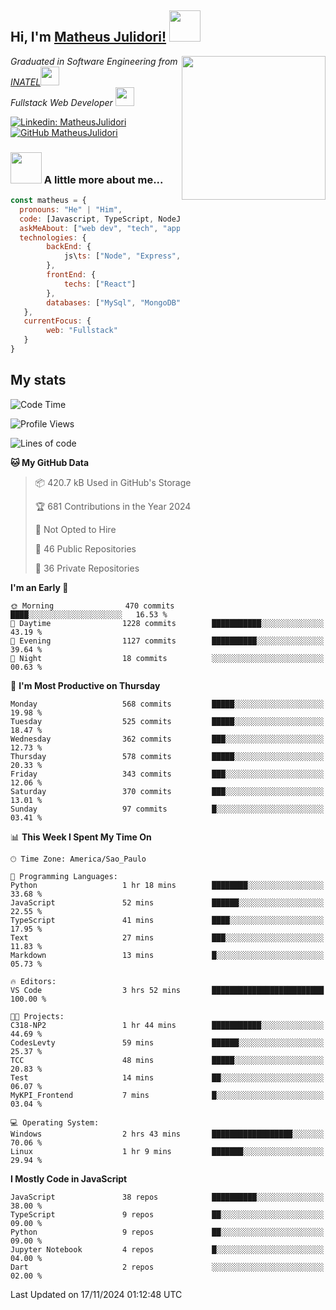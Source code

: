 <h2> Hi, I'm <a href="https://matheusjulidori.github.io" target="_blank">Matheus Julidori!</a> <img src="https://media.giphy.com/media/12oufCB0MyZ1Go/giphy.gif" width="50"></h2>
<img align='right' src="https://media.giphy.com/media/3oKIPnAiaMCws8nOsE/giphy.gif" width="230" height="auto">
<p><em>Graduated in Software Engineering from <a href="http://www.inatel.br" target="_blank">INATEL</a><img src="https://media.giphy.com/media/fYSnHlufseco8Fh93Z/giphy.gif" width="30"></br>
  Fullstack Web Developer <img src="https://media.giphy.com/media/WUlplcMpOCEmTGBtBW/giphy.gif" width="30">
</em></p>

[![Linkedin: MatheusJulidori](https://img.shields.io/badge/-MatheusJulidori-blue?style=flat-square&logo=Linkedin&logoColor=white&link=https://www.linkedin.com/in/MatheusJulidori/)](https://www.linkedin.com/in/MatheusJulidori/)
[![GitHub MatheusJulidori](https://img.shields.io/github/followers/matheusjulidori?label=follow&style=social)](https://github.com/MatheusJulidori)


### <img src="https://media.giphy.com/media/VgCDAzcKvsR6OM0uWg/giphy.gif" width="50"> A little more about me...  

```javascript
const matheus = {
  pronouns: "He" | "Him",
  code: [Javascript, TypeScript, NodeJS, Express, NestJS, React, MySQL, MongoDB, HTML, CSS, Python, Django, PostgreSQL],
  askMeAbout: ["web dev", "tech", "app dev", "games"],
  technologies: {
        backEnd: {
            js\ts: ["Node", "Express", "NestJS"]
        },
        frontEnd: {
            techs: ["React"]
        },
        databases: ["MySql", "MongoDB", "PostgreSQL"],
   },
   currentFocus: {
        web: "Fullstack"
   }
}
```
<h2>My stats</h2>

<!--START_SECTION:waka-->
![Code Time](http://img.shields.io/badge/Code%20Time-710%20hrs%2033%20mins-blue)

![Profile Views](http://img.shields.io/badge/Profile%20Views-0-blue)

![Lines of code](https://img.shields.io/badge/From%20Hello%20World%20I%27ve%20Written-7.1%20million%20lines%20of%20code-blue)

**🐱 My GitHub Data** 

> 📦 420.7 kB Used in GitHub's Storage 
 > 
> 🏆 681 Contributions in the Year 2024
 > 
> 🚫 Not Opted to Hire
 > 
> 📜 46 Public Repositories 
 > 
> 🔑 36 Private Repositories 
 > 
**I'm an Early 🐤** 

```text
🌞 Morning                470 commits         ████░░░░░░░░░░░░░░░░░░░░░   16.53 % 
🌆 Daytime                1228 commits        ███████████░░░░░░░░░░░░░░   43.19 % 
🌃 Evening                1127 commits        ██████████░░░░░░░░░░░░░░░   39.64 % 
🌙 Night                  18 commits          ░░░░░░░░░░░░░░░░░░░░░░░░░   00.63 % 
```
📅 **I'm Most Productive on Thursday** 

```text
Monday                   568 commits         █████░░░░░░░░░░░░░░░░░░░░   19.98 % 
Tuesday                  525 commits         █████░░░░░░░░░░░░░░░░░░░░   18.47 % 
Wednesday                362 commits         ███░░░░░░░░░░░░░░░░░░░░░░   12.73 % 
Thursday                 578 commits         █████░░░░░░░░░░░░░░░░░░░░   20.33 % 
Friday                   343 commits         ███░░░░░░░░░░░░░░░░░░░░░░   12.06 % 
Saturday                 370 commits         ███░░░░░░░░░░░░░░░░░░░░░░   13.01 % 
Sunday                   97 commits          █░░░░░░░░░░░░░░░░░░░░░░░░   03.41 % 
```


📊 **This Week I Spent My Time On** 

```text
🕑︎ Time Zone: America/Sao_Paulo

💬 Programming Languages: 
Python                   1 hr 18 mins        ████████░░░░░░░░░░░░░░░░░   33.68 % 
JavaScript               52 mins             ██████░░░░░░░░░░░░░░░░░░░   22.55 % 
TypeScript               41 mins             ████░░░░░░░░░░░░░░░░░░░░░   17.95 % 
Text                     27 mins             ███░░░░░░░░░░░░░░░░░░░░░░   11.83 % 
Markdown                 13 mins             █░░░░░░░░░░░░░░░░░░░░░░░░   05.73 % 

🔥 Editors: 
VS Code                  3 hrs 52 mins       █████████████████████████   100.00 % 

🐱‍💻 Projects: 
C318-NP2                 1 hr 44 mins        ███████████░░░░░░░░░░░░░░   44.69 % 
CodesLevty               59 mins             ██████░░░░░░░░░░░░░░░░░░░   25.37 % 
TCC                      48 mins             █████░░░░░░░░░░░░░░░░░░░░   20.83 % 
Test                     14 mins             ██░░░░░░░░░░░░░░░░░░░░░░░   06.07 % 
MyKPI_Frontend           7 mins              █░░░░░░░░░░░░░░░░░░░░░░░░   03.04 % 

💻 Operating System: 
Windows                  2 hrs 43 mins       ██████████████████░░░░░░░   70.06 % 
Linux                    1 hr 9 mins         ███████░░░░░░░░░░░░░░░░░░   29.94 % 
```

**I Mostly Code in JavaScript** 

```text
JavaScript               38 repos            ██████████░░░░░░░░░░░░░░░   38.00 % 
TypeScript               9 repos             ██░░░░░░░░░░░░░░░░░░░░░░░   09.00 % 
Python                   9 repos             ██░░░░░░░░░░░░░░░░░░░░░░░   09.00 % 
Jupyter Notebook         4 repos             █░░░░░░░░░░░░░░░░░░░░░░░░   04.00 % 
Dart                     2 repos             ░░░░░░░░░░░░░░░░░░░░░░░░░   02.00 % 
```




 Last Updated on 17/11/2024 01:12:48 UTC
<!--END_SECTION:waka-->
